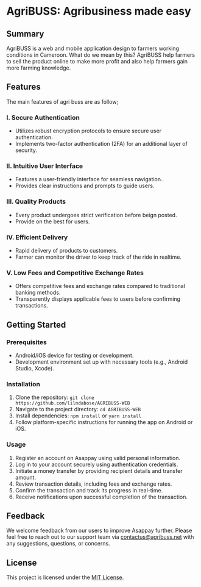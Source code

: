 # AgriBUSS: Agribusiness made easy

## Summary

AgriBUSS is a web and mobile application design to farmers working conditions in Cameroon. What do we mean by this? AgriBUSS help farmers to sell the product online to make more profit and also help farmers gain more farming knowledge.

## Features

The main features of agri buss are as follow;

### I. Secure Authentication
- Utilizes robust encryption protocols to ensure secure user authentication.
- Implements two-factor authentication (2FA) for an additional layer of security.

### II. Intuitive User Interface
- Features a user-friendly interface for seamless navigation..
- Provides clear instructions and prompts to guide users.

### III. Quality Products
- Every product undergoes strict verification before beign posted.
- Provide on the best for users.

### IV. Efficient Delivery
- Rapid delivery of products to customers.
- Farmer can monitor the driver to keep track of the ride in realtime.

### V. Low Fees and Competitive Exchange Rates
- Offers competitive fees and exchange rates compared to traditional banking methods.
- Transparently displays applicable fees to users before confirming transactions.


## Getting Started

### Prerequisites
- Android/iOS device for testing or development.
- Development environment set up with necessary tools (e.g., Android Studio, Xcode).

### Installation
1. Clone the repository: `git clone https://github.com/lilndabose/AGRIBUSS-WEB`
2. Navigate to the project directory: `cd AGRIBUSS-WEB`
3. Install dependencies: `npm install` or `yarn install`
4. Follow platform-specific instructions for running the app on Android or iOS.

### Usage
1. Register an account on Asappay using valid personal information.
2. Log in to your account securely using authentication credentials.
3. Initiate a money transfer by providing recipient details and transfer amount.
4. Review transaction details, including fees and exchange rates.
5. Confirm the transaction and track its progress in real-time.
6. Receive notifications upon successful completion of the transaction.

## Feedback
We welcome feedback from our users to improve Asappay further. Please feel free to reach out to our support team via [contactus@agribuss.net](mailto:contactus@agribuss.net) with any suggestions, questions, or concerns.

## License
This project is licensed under the [MIT License](LICENSE).